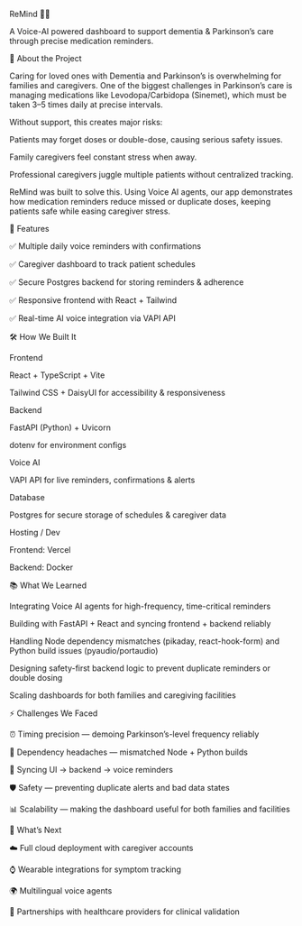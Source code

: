 ReMind 🧠💊

A Voice-AI powered dashboard to support dementia & Parkinson’s care through precise medication reminders.

🚀 About the Project

Caring for loved ones with Dementia and Parkinson’s is overwhelming for families and caregivers.
One of the biggest challenges in Parkinson’s care is managing medications like Levodopa/Carbidopa (Sinemet), which must be taken 3–5 times daily at precise intervals.

Without support, this creates major risks:

Patients may forget doses or double-dose, causing serious safety issues.

Family caregivers feel constant stress when away.

Professional caregivers juggle multiple patients without centralized tracking.

ReMind was built to solve this. Using Voice AI agents, our app demonstrates how medication reminders reduce missed or duplicate doses, keeping patients safe while easing caregiver stress.

🧩 Features

✅ Multiple daily voice reminders with confirmations

✅ Caregiver dashboard to track patient schedules

✅ Secure Postgres backend for storing reminders & adherence

✅ Responsive frontend with React + Tailwind

✅ Real-time AI voice integration via VAPI API

🛠️ How We Built It

Frontend

React + TypeScript + Vite

Tailwind CSS + DaisyUI for accessibility & responsiveness

Backend

FastAPI (Python) + Uvicorn

dotenv for environment configs

Voice AI

VAPI API for live reminders, confirmations & alerts

Database

Postgres for secure storage of schedules & caregiver data

Hosting / Dev

Frontend: Vercel

Backend: Docker

📚 What We Learned

Integrating Voice AI agents for high-frequency, time-critical reminders

Building with FastAPI + React and syncing frontend + backend reliably

Handling Node dependency mismatches (pikaday, react-hook-form) and Python build issues (pyaudio/portaudio)

Designing safety-first backend logic to prevent duplicate reminders or double dosing

Scaling dashboards for both families and caregiving facilities

⚡ Challenges We Faced

⏰ Timing precision — demoing Parkinson’s-level frequency reliably

🐛 Dependency headaches — mismatched Node + Python builds

🔄 Syncing UI → backend → voice reminders

🛡️ Safety — preventing duplicate alerts and bad data states

📊 Scalability — making the dashboard useful for both families and facilities

🔮 What’s Next

☁️ Full cloud deployment with caregiver accounts

⌚ Wearable integrations for symptom tracking

🌍 Multilingual voice agents

🏥 Partnerships with healthcare providers for clinical validation
